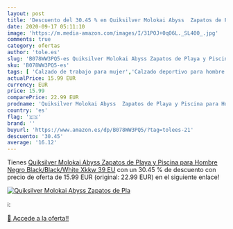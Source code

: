 ```yaml
---
layout: post
title: 'Descuento del 30.45 % en Quiksilver Molokai Abyss  Zapatos de Pla'
date: 2020-09-17 05:11:10
image: 'https://m.media-amazon.com/images/I/31POJ+0qO6L._SL400_.jpg'
comments: true
category: ofertas
author: 'tole.es'
slug: 'B078WW3PQ5-es Quiksilver Molokai Abyss Zapatos de Playa y Piscina para...'
sku: 'B078WW3PQ5-es'
tags: [ 'Calzado de trabajo para mujer','Calzado deportivo para hombre','Calzado sanitario y de hostelería para mujer','Chanclas y sandalias de piscina para hombre','Sandalias y chanclas para niña','Zapatillas y calzado deportivo para hombre','Zapatos','Zapatos para hombre','Zapatos para mujer','Zapatos para niñas pequeñas','Zapatos y complementos','Zuecos sanitarios y de hostelería para mujer','Zuecos y mules para hombre','zapatos', ]
actualPrice: 15.99 EUR
currency: EUR
price: 15.99
comparePrice: 22.99 EUR
prodname: 'Quiksilver Molokai Abyss  Zapatos de Playa y Piscina para Hombre  Negro  Black/Black/White Xkkw   39 EU'
country: 'es'
flag: '🇪🇸'
brand: ''
buyurl: 'https://www.amazon.es/dp/B078WW3PQ5/?tag=tolees-21'
descuento: '30.45'
average: '16.12'
---
```


Tienes [Quiksilver Molokai Abyss  Zapatos de Playa y Piscina para Hombre  Negro  Black/Black/White Xkkw   39 EU](https://www.amazon.es/dp/B078WW3PQ5/?tag=tolees-21) con un 30.45 % de descuento con precio de oferta de 15.99 EUR (original: 22.99 EUR) en el siguiente enlace!

[![Quiksilver Molokai Abyss  Zapatos de Pla](https://m.media-amazon.com/images/I/31POJ+0qO6L._SL400_.jpg)](https://www.amazon.es/dp/B078WW3PQ5/?tag=tolees-21)

ℹ️:


[🛒 Accede a la oferta!!](https://www.amazon.es/dp/B078WW3PQ5/?tag=tolees-21)
